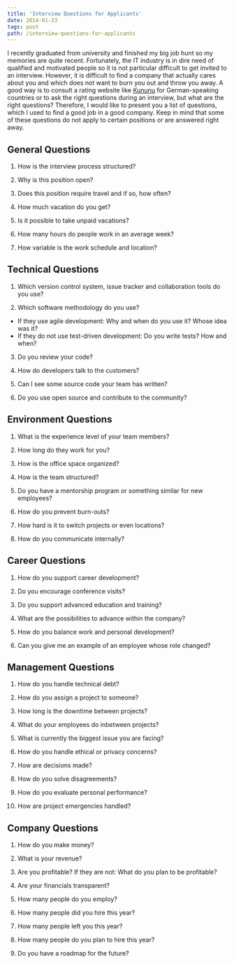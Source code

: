 ```yaml
---
title: 'Interview Questions for Applicants'
date: 2014-01-23
tags: post
path: /interview-questions-for-applicants
---
```


I recently graduated from university and finished my big job hunt so my memories are quite recent. Fortunately, the IT industry is in dire need of qualified and motivated people so it is not particular difficult to get invited to an interview. However, it is difficult to find a company that actually cares about you and which does not want to burn you out and throw you away. A good way is to consult a rating website like [Kununu](http://www.kununu.com/) for German-speaking countries or to ask the right questions during an interview, but what are the right questions? Therefore, I would like to present you a list of questions, which I used to find a good job in a good company. Keep in mind that some of these questions do not apply to certain positions or are answered right away.

## General Questions

1. How is the interview process structured?

2. Why is this position open?

3. Does this position require travel and if so, how often?

4. How much vacation do you get?

5. Is it possible to take unpaid vacations?

6. How many hours do people work in an average week?

7. How variable is the work schedule and location?

## Technical Questions

1. Which version control system, issue tracker and collaboration tools do you use?

2. Which software methodology do you use?

- If they use agile development: Why and when do you use it? Whose idea was it?
- If they do not use test-driven development: Do you write tests? How and when?

3. Do you review your code?

4. How do developers talk to the customers?

5. Can I see some source code your team has written?

6. Do you use open source and contribute to the community?

## Environment Questions

1. What is the experience level of your team members?

2. How long do they work for you?

3. How is the office space organized?

4. How is the team structured?

5. Do you have a mentorship program or something similar for new employees?

6. How do you prevent burn-outs?

7. How hard is it to switch projects or even locations?

8. How do you communicate internally?

## Career Questions

1. How do you support career development?

2. Do you encourage conference visits?

3. Do you support advanced education and training?

4. What are the possibilities to advance within the company?

5. How do you balance work and personal development?

6. Can you give me an example of an employee whose role changed?

## Management Questions

1. How do you handle technical debt?

2. How do you assign a project to someone?

3. How long is the downtime between projects?

4. What do your employees do inbetween projects?

5. What is currently the biggest issue you are facing?

6. How do you handle ethical or privacy concerns?

7. How are decisions made?

8. How do you solve disagreements?

9. How do you evaluate personal performance?

10. How are project emergencies handled?

## Company Questions

1. How do you make money?

2. What is your revenue?

3. Are you profitable? If they are not: What do you plan to be profitable?

4. Are your financials transparent?

5. How many people do you employ?

6. How many people did you hire this year?

7. How many people left you this year?

8. How many people do you plan to hire this year?

9. Do you have a roadmap for the future?
